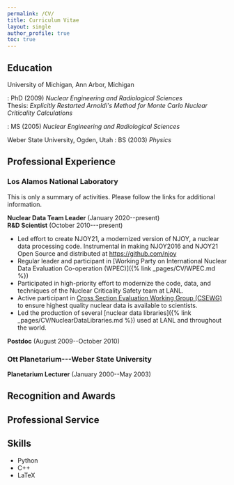 ```yaml
---
permalink: /CV/
title: Curriculum Vitae
layout: single
author_profile: true
toc: true
---
```


## Education
University of Michigan, Ann Arbor, Michigan<br>

: PhD (2009) *Nuclear Engineering and Radiological Sciences*<br>
Thesis: *Explicitly Restarted Arnoldi's Method for Monte Carlo Nuclear Criticality Calculations*

: MS (2005) *Nuclear Engineering and Radiological Sciences*

Weber State University, Ogden, Utah
: BS (2003) *Physics*

## Professional Experience
### Los Alamos National Laboratory
This is only a summary of activities. Please follow the links for additional information.

**Nuclear Data Team Leader** (January 2020--present)<br>
**R&D Scientist** (October 2010---present)
- Led effort to create NJOY21, a modernized version of NJOY, a nuclear data processing code. Instrumental in making NJOY2016 and NJOY21 Open Source and distributed at <https://github.com/njoy>
- Regular leader and participant in [Working Party on International Nuclear Data Evaluation Co-operation (WPEC)]({% link _pages/CV/WPEC.md %})
- Participated in high-priority effort to modernize the code, data, and techniques of the Nuclear Criticality Safety team at LANL. 
- Active participant in [Cross Section Evaluation Working Group (CSEWG)](https://www.nndc.bnl.gov/csewg/) to ensure highest quality nuclear data is available to scientists.
- Led the production of several [nuclear data libraries]({% link _pages/CV/NuclearDataLibraries.md %}) used at LANL and throughout the world.
  

**Postdoc** (August 2009--October 2010)

### Ott Planetarium---Weber State University
**Planetarium Lecturer** (January 2000--May 2003)

## Recognition and Awards

## Professional Service

## Skills
- Python
- C++
- LaTeX
